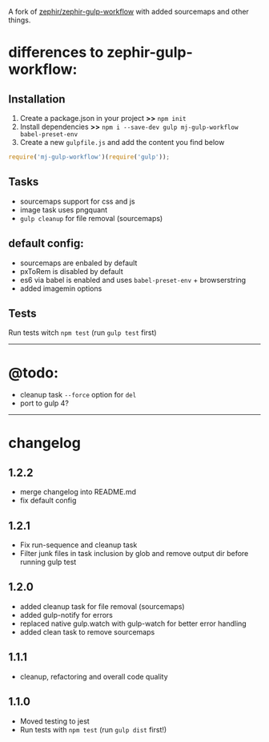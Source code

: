 A fork of [zephir/zephir-gulp-workflow](https://github.com/zephir/zephir-gulp-workflow) with added sourcemaps and other things.

# differences to zephir-gulp-workflow:

## Installation

1. Create a package.json in your project **>>** `npm init`
2. Install dependencies **>>** `npm i --save-dev gulp mj-gulp-workflow babel-preset-env`
3. Create a new `gulpfile.js` and add the content you find below

```js
require('mj-gulp-workflow')(require('gulp'));
```

## Tasks
- sourcemaps support for css and js
- image task uses pngquant
- `gulp cleanup` for file removal (sourcemaps)

## default config:

- sourcemaps are enbaled by default
- pxToRem is disabled by default
- es6 via babel is enabled and uses `babel-preset-env` + browserstring
- added imagemin options


## Tests

Run tests witch `npm test` (run `gulp test` first)

---

# @todo:
- cleanup task `--force` option for `del`
- port to gulp 4?

---

# changelog

## 1.2.2
- merge changelog into README.md
- fix default config

## 1.2.1
- Fix run-sequence and cleanup task
- Filter junk files in task inclusion by glob and remove output dir before running gulp test

## 1.2.0
- added cleanup task for file removal (sourcemaps)
- added gulp-notify for errors
- replaced native gulp.watch with gulp-watch for better error handling
- added clean task to remove sourcemaps

## 1.1.1
- cleanup, refactoring and overall code quality

## 1.1.0

- Moved testing to jest
- Run tests with `npm test` (run `gulp dist` first!)

